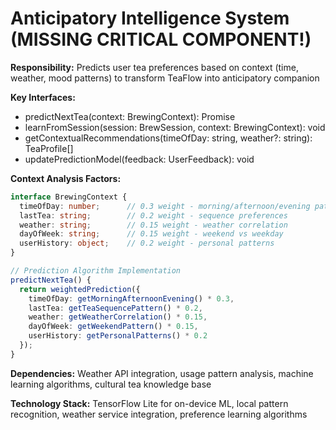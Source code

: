 # Anticipatory Intelligence System (MISSING CRITICAL COMPONENT!)

**Responsibility:** Predicts user tea preferences based on context (time, weather, mood patterns) to transform TeaFlow into anticipatory companion

**Key Interfaces:**
- predictNextTea(context: BrewingContext): Promise<TeaPrediction>
- learnFromSession(session: BrewSession, context: BrewingContext): void
- getContextualRecommendations(timeOfDay: string, weather?: string): TeaProfile[]
- updatePredictionModel(feedback: UserFeedback): void

**Context Analysis Factors:**
```typescript
interface BrewingContext {
  timeOfDay: number;      // 0.3 weight - morning/afternoon/evening patterns
  lastTea: string;        // 0.2 weight - sequence preferences  
  weather: string;        // 0.15 weight - weather correlation
  dayOfWeek: string;      // 0.15 weight - weekend vs weekday
  userHistory: object;    // 0.2 weight - personal patterns
}

// Prediction Algorithm Implementation
predictNextTea() {
  return weightedPrediction({
    timeOfDay: getMorningAfternoonEvening() * 0.3,
    lastTea: getTeaSequencePattern() * 0.2,
    weather: getWeatherCorrelation() * 0.15,
    dayOfWeek: getWeekendPattern() * 0.15,
    userHistory: getPersonalPatterns() * 0.2
  });
}
```

**Dependencies:** Weather API integration, usage pattern analysis, machine learning algorithms, cultural tea knowledge base

**Technology Stack:** TensorFlow Lite for on-device ML, local pattern recognition, weather service integration, preference learning algorithms
